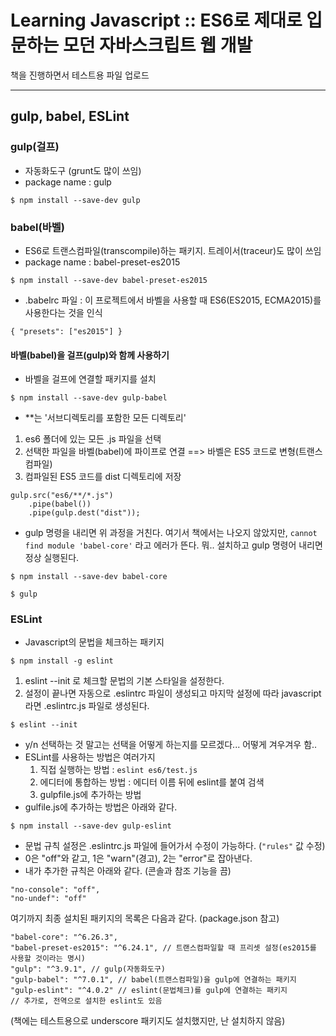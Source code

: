# Learning Javascript :: ES6로 제대로 입문하는 모던 자바스크립트 웹 개발
  
책을 진행하면서 테스트용 파일 업로드
  
  
---------------------------------------
  
## gulp, babel, ESLint
  
### gulp(걸프)
- 자동화도구 (grunt도 많이 쓰임)
- package name : gulp
```
$ npm install --save-dev gulp
```
  
### babel(바벨)
- ES6로 트랜스컴파일(transcompile)하는 패키지. 트레이서(traceur)도 많이 쓰임
- package name : babel-preset-es2015
```
$ npm install --save-dev babel-preset-es2015
```
- .babelrc 파일 : 이 프로젝트에서 바벨을 사용할 때 ES6(ES2015, ECMA2015)를 사용한다는 것을 인식
```
{ "presets": ["es2015"] }
```
  
#### 바벨(babel)을 걸프(gulp)와 함께 사용하기
- 바벨을 걸프에 연결할 패키지를 설치
```
$ npm install --save-dev gulp-babel
```
- **는 '서브디렉토리를 포함한 모든 디렉토리'
1. es6 폴더에 있는 모든 .js 파일을 선택
2. 선택한 파일을 바벨(babel)에 파이프로 연결 ==> 바벨은 ES5 코드로 변형(트랜스컴파일)
3. 컴파일된 ES5 코드를 dist 디렉토리에 저장
```
gulp.src("es6/**/*.js")
	.pipe(babel())
	.pipe(gulp.dest("dist"));
```
- gulp 명령을 내리면 위 과정을 거친다. 여기서 책에서는 나오지 않았지만, `cannot find module 'babel-core'` 라고 에러가 뜬다. 뭐.. 설치하고 gulp 명령어 내리면 정상 실행된다.
```
$ npm install --save-dev babel-core
```
```
$ gulp
```
  
### ESLint
- Javascript의 문법을 체크하는 패키지
```
$ npm install -g eslint
```
1. eslint --init 로 체크할 문법의 기본 스타일을 설정한다.
2. 설정이 끝나면 자동으로 .eslintrc 파일이 생성되고 마지막 설정에 따라 javascript라면 .eslintrc.js 파일로 생성된다.
```
$ eslint --init
```
- y/n 선택하는 것 말고는 선택을 어떻게 하는지를 모르겠다... 어떻게 겨우겨우 함..
- ESLint를 사용하는 방법은 여러가지
	1. 직접 실행하는 방법 : `eslint es6/test.js`
	2. 에디터에 통합하는 방법 : 에디터 이름 뒤에 eslint를 붙여 검색
	3. gulpfile.js에 추가하는 방법
- gulfile.js에 추가하는 방법은 아래와 같다.
```
$ npm install --save-dev gulp-eslint
```
- 문법 규칙 설정은 .eslintrc.js 파일에 들어가서 수정이 가능하다. (`"rules"` 값 수정)
- 0은 "off"와 같고, 1은 "warn"(경고), 2는 "error"로 잡아낸다.
- 내가 추가한 규칙은 아래와 같다. (콘솔과 참조 기능을 끔)
```
"no-console": "off",
"no-undef": "off"
```
  
  
여기까지 최종 설치된 패키지의 목록은 다음과 같다. (package.json 참고)
```
"babel-core": "^6.26.3",
"babel-preset-es2015": "^6.24.1", // 트랜스컴파일할 때 프리셋 설정(es2015를 사용할 것이라는 명시)
"gulp": "^3.9.1", // gulp(자동화도구) 
"gulp-babel": "^7.0.1", // babel(트랜스컴파일)을 gulp에 연결하는 패키지
"gulp-eslint": "^4.0.2" // eslint(문법체크)를 gulp에 연결하는 패키지
// 추가로, 전역으로 설치한 eslint도 있음
```
(책에는 테스트용으로 underscore 패키지도 설치했지만, 난 설치하지 않음)
